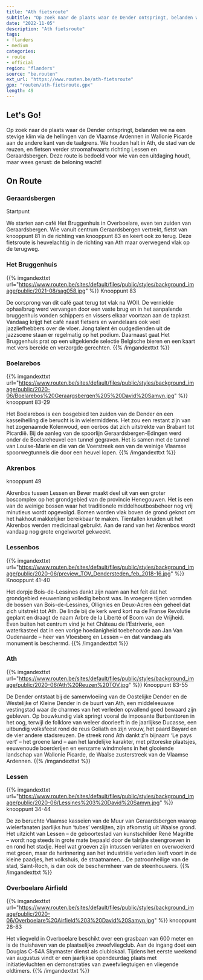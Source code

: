 ```yaml
---
title: "Ath fietsroute"
subtitle: "Op zoek naar de plaats waar de Dender ontspringt, belanden we na een stevige klim via de hellingen van de Vlaamse Ardennen in Wallonie Picarde aan de andere kant van de taalgrens"
date: "2022-11-05"
description: "Ath fietsroute"
tags:
- flanders
- medium
categories:
- route
- official
region: "flanders"
source: "be.routen"
ext_url: "https://www.routen.be/ath-fietsroute"
gpx: "routen/ath-fietsroute.gpx"
length: 49
---
```


## Let's Go!

Op zoek naar de plaats waar de Dender ontspringt, belanden we na een stevige klim via de hellingen van de Vlaamse Ardennen in Wallonie Picarde aan de andere kant van de taalgrens. We houden halt in Ath, de stad van de reuzen, en fietsen verder stroomafwaarts richting Lessen en Geraardsbergen. Deze route is bedoeld voor wie van een uitdaging houdt, maar wees gerust: de beloning wacht!

## On Route

### Geraardsbergen

Startpunt

We starten aan café Het Bruggenhuis in Overboelare, even ten zuiden van Geraardsbergen. Wie vanuit centrum Geraardsbergen vertrekt, fietst van knooppunt 81 in de richting van knooppunt 83 en keert ook zo terug. Deze fietsroute is heuvelachtig in de richting van Ath maar overwegend vlak op de terugweg.

### Het Bruggenhuis

{{% imgandexttxt url="https://www.routen.be/sites/default/files/public/styles/background_image/public/2021-08/sag058.jpg" %}}
Knooppunt 83

De oorsprong van dit café gaat terug tot vlak na WOII. De vernielde ophaalbrug werd vervangen door een vaste brug en in het aanpalende bruggenhuis vonden schippers en vissers elkaar voortaan aan de tapkast. Vandaag krijgt het café naast fietsers en wandelaars ook veel jazzliefhebbers over de vloer. Jong talent én oudgedienden uit de jazzscene staan er regelmatig op het podium. Daarnaast gaat Het Bruggenhuis prat op een uitgekiende selectie Belgische bieren en een kaart met vers bereide en verzorgde gerechten.
{{% /imgandexttxt %}}

### Boelarebos

{{% imgandexttxt url="https://www.routen.be/sites/default/files/public/styles/background_image/public/2020-06/Boelarebos%20Geraargsbergen%205%20David%20Samyn.jpg" %}}
knooppunt 83-29

Het Boelarebos is een bosgebied ten zuiden van de Dender én een kasseihelling die berucht is in wielermiddens. Het zou een restant zijn van het zogenaamde Kolenwoud, een oerbos dat zich uitstrekte van Brabant tot Picardië. Bij de aanleg van de spoorlijn Geraardsbergen-Edingen werd onder de Boelareheuvel een tunnel gegraven. Het is samen met de tunnel van Louise-Marie en die van de Voerstreek een van de weinige Vlaamse spoorwegtunnels die door een heuvel lopen.
{{% /imgandexttxt %}}

### Akrenbos

knooppunt 49

Akrenbos tussen Lessen en Bever maakt deel uit van een groter boscomplex op het grondgebied van de provincie Henegouwen. Het is een van de weinige bossen waar het traditionele middelhoutbosbeheer nog vrij minutieus wordt opgevolgd. Bomen worden vlak boven de grond geknot om het hakhout makkelijker bereikbaar te maken. Tientallen kruiden uit het Akrenbos werden medicinaal gebruikt. Aan de rand van het Akrenbos wordt vandaag nog grote engelwortel gekweekt.

### Lessenbos

{{% imgandexttxt url="https://www.routen.be/sites/default/files/public/styles/background_image/public/2020-06/preview_TOV_Dendersteden_feb_2018-16.jpg" %}}
Knooppunt 41-40

Het dorpje Bois-de-Lessines dankt zijn naam aan het feit dat het grondgebied eeuwenlang volledig bebost was. In vroegere tijden vormden de bossen van Bois-de-Lessines, Ollignies en Deux-Acren één geheel dat zich uitstrekt tot Ath. De linde bij de kerk werd kort na de Franse Revolutie geplant en draagt de naam Arbre de la Liberté of Boom van de Vrijheid. Even buiten het centrum vind je het Château de l’Estriverie, een waterkasteel dat in een vorige hoedanigheid toebehoorde aan Jan Van Oudenaarde – heer van Vloesberg en Lessen – en dat vandaag als monument is beschermd.
{{% /imgandexttxt %}}

### Ath

{{% imgandexttxt url="https://www.routen.be/sites/default/files/public/styles/background_image/public/2020-06/Ath%20Reuzen%20TOV.jpg" %}}
Knooppunt 83-55

De Dender ontstaat bij de samenvloeiing van de Oostelijke Dender en de Westelijke of Kleine Dender in de buurt van Ath, een middeleeuwse vestingstad waar de charmes van het verleden opvallend goed bewaard zijn gebleven. Op bouwkundig vlak springt vooral de imposante Burbanttoren in het oog, terwijl de folklore van weleer doorleeft in de jaarlijkse Ducasse, een uitbundig volksfeest rond de reus Goliath en zijn vrouw, het paard Bayard en de vier andere stadsreuzen. De streek rond Ath dankt z’n bijnaam ‘Le pays vert’ – het groene land – aan het landelijke karakter, met pittoreske plaatsjes, eeuwenoude boerderijen en eenzame windmolens in het glooiende landschap van Wallonie Picarde, de Waalse zusterstreek van de Vlaamse Ardennen.
{{% /imgandexttxt %}}

### Lessen

{{% imgandexttxt url="https://www.routen.be/sites/default/files/public/styles/background_image/public/2020-06/Lessines%203%20David%20Samyn.jpg" %}}
knooppunt 34-44

De zo beruchte Vlaamse kasseien van de Muur van Geraardsbergen waarop wielerfanaten jaarlijks hun ‘tubes’ verslijten, zijn afkomstig uit Waalse grond. Het uitzicht van Lessen – de geboortestad van kunstschilder René Magritte – wordt nog steeds in grote mate bepaald door de talrijke steengroeven in en rond het stadje. Heel wat groeven zijn intussen verlaten en overwoekerd met groen, maar de herinnering aan het industriële verleden leeft voort in de kleine paadjes, het volkshuis, de straatnamen… De patroonheilige van de stad, Saint-Roch, is dan ook de beschermheer van de steenhouwers.
{{% /imgandexttxt %}}

### Overboelare Airfield

{{% imgandexttxt url="https://www.routen.be/sites/default/files/public/styles/background_image/public/2020-06/Overboelare%20Airfield%203%20David%20Samyn.jpg" %}}
knooppunt 28-83

Het vliegveld in Overboelare beschikt over een grasbaan van 600 meter en is de thuishaven van de plaatselijke zweefvliegclub. Aan de ingang doet een Douglas C-54A Skymaster dienst als clublokaal. Tijdens het eerste weekend van augustus vindt er een jaarlijkse opendeurdag plaats met initiatievluchten en demonstraties van zweefvliegtuigen en vliegende oldtimers.
{{% /imgandexttxt %}}



